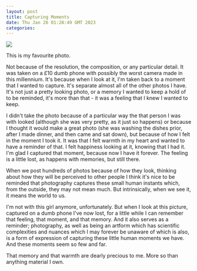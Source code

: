 ```yaml
---
layout: post
title: Capturing Moments
date: Thu Jan 26 01:28:49 GMT 2023
categories:
---
```


<img src="https://11cconnolly.github.io/downloads/fav_img.jpeg">

This is my favourite photo. 

Not because of the resolution, the composition, or any particular detail. It was taken on a £10 dumb phone with possibly the worst camera made in this millennium. It's because when I look at it, I'm taken back to a moment that I wanted to capture. It's separate almost all of the other photos I have. It's not just a pretty looking photo, or a memory I wanted to keep a hold of to be reminded, it's more than that - it was a feeling that I knew I wanted to keep.

I didn't take the photo because of a particular way the that person I was with looked (although she was very pretty, as it just so happens) or because I thought it would make a great photo (she was washing the dishes prior, after I made dinner, and then came and sat down), but because of how I felt in the moment I took it. It was that I felt warmth in my heart and wanted to have a reminder of that. I felt happiness looking at it, knowing that I had it. I'm glad I captured that moment, because now I have it forever. The feeling is a little lost, as happens with memories, but still there.

When we post hundreds of photos because of how they look, thinking about how they will be perceived to other people I think it's nice to be reminded that photography captures these small human instants which, from the outside, they may not mean much. But intrinsically, when we see it, it means the world to us.

I'm not with this girl anymore, unfortunately. But when I look at this picture, captured on a dumb phone I've now lost, for a little while I can remember that feeling, that moment, and that memory. And it also serves as a reminder; photography, as well as being an artform which has scientific complexities and nuances which I may forever be unaware of which is also, is a form of expression of capturing these little human moments we have. And these moments seem so few and far.

That memory and that warmth are dearly precious to me. More so than anything material I own. 

